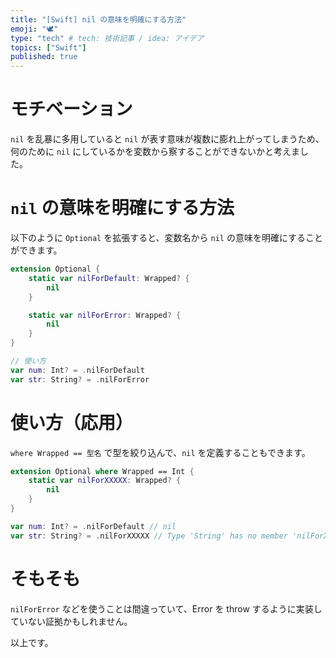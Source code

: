 ```yaml
---
title: "[Swift] nil の意味を明確にする方法"
emoji: "🕊"
type: "tech" # tech: 技術記事 / idea: アイデア
topics: ["Swift"]
published: true
---
```



# モチベーション

`nil` を乱暴に多用していると `nil` が表す意味が複数に膨れ上がってしまうため、何のために `nil` にしているかを変数から察することができないかと考えました。

# `nil` の意味を明確にする方法

以下のように `Optional` を拡張すると、変数名から `nil` の意味を明確にすることができます。

```swift
extension Optional {
    static var nilForDefault: Wrapped? {
        nil
    }

    static var nilForError: Wrapped? {
        nil
    }
}

// 使い方
var num: Int? = .nilForDefault
var str: String? = .nilForError
```

# 使い方（応用）

`where Wrapped == 型名` で型を絞り込んで、`nil` を定義することもできます。

```swift
extension Optional where Wrapped == Int {
    static var nilForXXXXX: Wrapped? {
        nil
    }
}

var num: Int? = .nilForDefault // nil
var str: String? = .nilForXXXXX // Type 'String' has no member 'nilForXXXXX'
```

# そもそも

`nilForError` などを使うことは間違っていて、Error を throw するように実装していない証拠かもしれません。

以上です。
